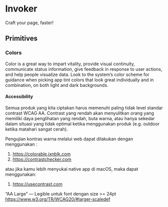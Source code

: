 # Invoker
Craft your page, faster!

## Primitives
### Colors
Color is a great way to impart vitality, provide visual continuity, communicate status information, give feedback in response to user actions, and help people visualize data. Look to the system’s color scheme for guidance when picking app tint colors that look great individually and in combination, on both light and dark backgrounds.

#### Accessibility
Semua produk yang kita ciptakan harus memenuhi paling tidak level standar contrast WCAG AA. Contrast yang rendah akan menyulitkan orang yang memiliki daya penglihatan yang rendah, buta warna, atau hanya sekedar dalam situasi yang tidak optimal ketika menggunakan produk (e.g. outdoor ketika matahari sangat cerah).

Pengujian kontras warna melalui web dapat dilakukan dengan menggunakan :

1. https://colorable.jxnblk.com
2. https://contrastchecker.com

atau jika kamu lebih menyukai native app di macOS, maka dapat menggunakan:

1. https://usecontrast.com

“AA Large” — Legible untuk font dengan size >= 24pt
https://www.w3.org/TR/WCAG20/#larger-scaledef

